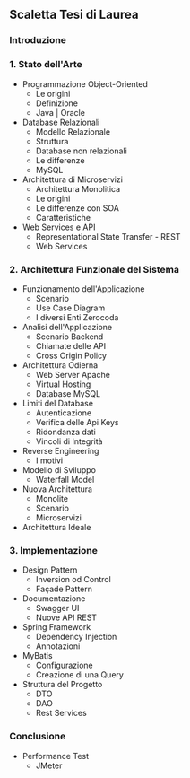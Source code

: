 ## Scaletta Tesi di Laurea

### Introduzione

### 1. Stato dell'Arte
* Programmazione Object-Oriented
    * Le origini
    * Definizione
    * Java | Oracle
* Database Relazionali
    * Modello Relazionale
    * Struttura
    * Database non relazionali
    * Le differenze
    * MySQL
* Architettura di Microservizi
    * Architettura Monolitica
    * Le origini
    * Le differenze con SOA
    * Caratteristiche
* Web Services e API
    * Representational State Transfer - REST
    * Web Services

### 2. Architettura Funzionale del Sistema
* Funzionamento dell'Applicazione
    * Scenario
    * Use Case Diagram
    * I diversi Enti Zerocoda
* Analisi dell'Applicazione
    * Scenario Backend
    * Chiamate delle API
    * Cross Origin Policy
* Architettura Odierna
    * Web Server Apache
    * Virtual Hosting
    * Database MySQL
* Limiti del Database
    * Autenticazione
    * Verifica delle Api Keys
    * Ridondanza dati
    * Vincoli di Integrità
* Reverse Engineering
    * I motivi
* Modello di Sviluppo
    * Waterfall Model 
* Nuova Architettura
    * Monolite
    * Scenario
    * Microservizi
* Architettura Ideale

### 3. Implementazione
* Design Pattern
    * Inversion od Control
    * Façade Pattern
* Documentazione
    * Swagger UI
    * Nuove API REST
* Spring Framework
    * Dependency Injection
    * Annotazioni
* MyBatis
    * Configurazione
    * Creazione di una Query
* Struttura del Progetto
    * DTO
    * DAO
    * Rest Services


### Conclusione
* Performance Test
    * JMeter